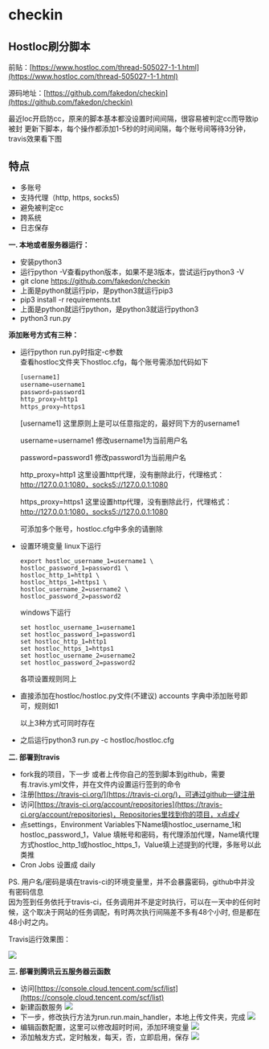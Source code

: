 # checkin

## Hostloc刷分脚本

前贴：[https://www.hostloc.com/thread-505027-1-1.html](https://www.hostloc.com/thread-505027-1-1.html)

源码地址：[https://github.com/fakedon/checkin](https://github.com/fakedon/checkin)

最近loc开启防cc，原来的脚本基本都没设置时间间隔，很容易被判定cc而导致ip被封
更新下脚本，每个操作都添加1-5秒的时间间隔，每个账号间等待3分钟，travis效果看下图

## 特点
* 多账号
* 支持代理（http, https, socks5)
* 避免被判定cc
* 跨系统
* 日志保存

**一. 本地或者服务器运行：**

* 安装python3
* 运行python -V查看python版本，如果不是3版本，尝试运行python3 -V
* git clone https://github.com/fakedon/checkin
* 上面是python就运行pip，是python3就运行pip3
* pip3 install -r requirements.txt
* 上面是python就运行python，是python3就运行python3
* python3 run.py

**添加账号方式有三种：**
* 运行python run.py时指定-c参数  
   查看hostloc文件夹下hostloc.cfg，每个账号需添加代码如下
   ```python
   [username1]
   username=username1
   password=password1
   http_proxy=http1
   https_proxy=https1
   ```
   [username1] 这里原则上是可以任意指定的，最好同下方的username1

   username=username1 修改username1为当前用户名

   password=password1 修改password1为当前用户名

   http_proxy=http1 这里设置http代理，没有删除此行，代理格式：http://127.0.0.1:1080，socks5://127.0.0.1:1080

   https_proxy=https1 这里设置http代理，没有删除此行，代理格式：http://127.0.0.1:1080，socks5://127.0.0.1:1080

   可添加多个账号，hostloc.cfg中多余的请删除  
   
* 设置环境变量
   linux下运行
   ```
   export hostloc_username_1=username1 \
   hostloc_password_1=password1 \
   hostloc_http_1=http1 \
   hostloc_https_1=https1 \
   hostloc_username_2=username2 \
   hostloc_password_2=password2
   ```
   windows下运行
   ```
   set hostloc_username_1=username1
   set hostloc_password_1=password1
   set hostloc_http_1=http1
   set hostloc_https_1=https1
   set hostloc_username_2=username2
   set hostloc_password_2=password2
   ```
   各项设置规则同上
* 直接添加在hostloc/hostloc.py文件(不建议)
accounts 字典中添加账号即可，规则如1

   以上3种方式可同时存在  
* 之后运行python3 run.py -c hostloc/hostloc.cfg


**二. 部署到travis**
* fork我的项目，下一步
   或者上传你自己的签到脚本到github，需要有.travis.yml文件，并在文件内设置运行签到的命令
* 注册[https://travis-ci.org/](https://travis-ci.org/)，可通过github一键注册
* 访问[https://travis-ci.org/account/repositories](https://travis-ci.org/account/repositories)，Repositories里找到你的项目，x点成√
* 点settings，Environment Variables下Name填hostloc_username_1和hostloc_password_1，Value 填帐号和密码，有代理添加代理，Name填代理方式hostloc_http_1或hostloc_https_1，Value填上述提到的代理，多账号以此类推
* Cron Jobs 设置成 daily

PS. 用户名/密码是填在travis-ci的环境变量里，并不会暴露密码，github中并没有密码信息  
因为签到任务依托于travis-ci，任务调用并不是定时执行，可以在一天中的任何时候，这个取决于网站的任务调配，有时两次执行间隔差不多有48个小时, 但是都在48小时之内。

Travis运行效果图：

![](/docs/img/hostloc_autocheck_travis.jpg)


**三. 部署到腾讯云五服务器云函数**
* 访问[https://console.cloud.tencent.com/scf/list](https://console.cloud.tencent.com/scf/list)
* 新建函数服务
   ![](/docs/img/hostloc_tencent1.jpg)
* 下一步，修改执行方法为run.run.main_handler，本地上传文件夹，完成
   ![](/docs/img/hostloc_tencent2.jpg)
* 编辑函数配置，这里可以修改超时时间，添加环境变量
   ![](/docs/img/hostloc_tencent3.jpg)
* 添加触发方式，定时触发，每天，否，立即启用，保存
   ![](/docs/img/hostloc_tencent4.jpg)
